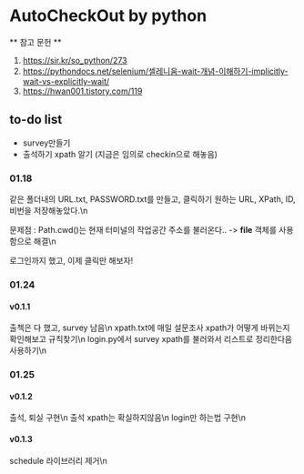 # AutoCheckOut by python

** 참고 문헌 **
1. https://sir.kr/so_python/273
2. https://pythondocs.net/selenium/셀레니움-wait-개념-이해하기-implicitly-wait-vs-explicitly-wait/
3. https://hwan001.tistory.com/119

## to-do list
- survey만들기
- 출석하기 xpath 알기 (지금은 임의로 checkin으로 해놓음)

### 01.18
같은 폴더내의 URL.txt, PASSWORD.txt를 만들고, 클릭하기 원하는 URL, XPath, ID, 비번을 저장해놓았다.\n

문제점 : Path.cwd()는 현재 터미널의 작업공간 주소를 불러온다..
 -> __file__ 객체를 사용함으로 해결\n

로그인까지 했고, 이제 클릭만 해보자!

### 01.24 
#### v0.1.1
출첵은 다 했고, survey 남음\n
xpath.txt에 매일 설문조사 xpath가 어떻게 바뀌는지 확인해보고 규칙찾기\n
login.py에서 survey xpath를 불러와서 리스트로 정리한다음 사용하기\n

### 01.25 
#### v0.1.2
출석, 퇴실 구현\n
출석 xpath는 확실하지않음\n
login만 하는법 구현\n

#### v0.1.3
schedule 라이브러리 제거\n